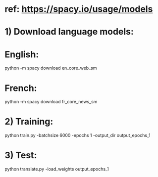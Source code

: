 # ref: https://spacy.io/usage/models


# 1) Download language models:
# English:
python -m spacy download en_core_web_sm
# French:
python -m spacy download fr_core_news_sm


# 2) Training:
python train.py -batchsize 6000 -epochs 1 -output_dir output_epochs_1

# 3) Test:
python translate.py -load_weights output_epochs_1
